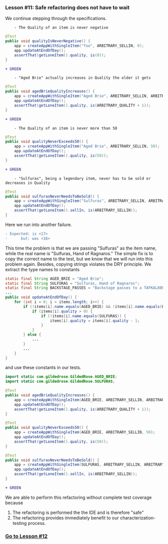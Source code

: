 ### Lesson #11: Safe refactoring does not have to wait
We continue stepping through the specifications. 
```
    - The Quality of an item is never negative
```
```java
@Test
public void qualityIsNeverNegative() {
    app = createAppWithSingleItem("foo", ARBITRARY_SELLIN, 0);
    app.updateAtEndOfDay();
    assertThat(getLoneItem().quality, is(0));
}
```
```diff
+ GREEN
```
```
    - "Aged Brie" actually increases in Quality the older it gets
```
```java
@Test
public void agedBrieQualityIncreases() {
    app = createAppWithSingleItem("Aged Brie", ARBITRARY_SELLIN, ARBITRARY_QUALITY);
    app.updateAtEndOfDay();
    assertThat(getLoneItem().quality, is(ARBITRARY_QUALITY + 1));
}
```
```diff
+ GREEN
```
```
    - The Quality of an item is never more than 50
```
```java
@Test
public void qualityNeverExceeds50() {
    app = createAppWithSingleItem("Aged Brie", ARBITRARY_SELLIN, 50);
    app.updateAtEndOfDay();
    assertThat(getLoneItem().quality, is(50));
}
```
```diff
+ GREEN
```
```
    - "Sulfuras", being a legendary item, never has to be sold or decreases in Quality
```
```java
@Test
public void sulfurasNeverNeedsToBeSold() {
    app = createAppWithSingleItem("Sulfuras", ARBITRARY_SELLIN, ARBITRARY_QUALITY);
    app.updateAtEndOfDay();
    assertThat(getLoneItem().sellIn, is(ARBITRARY_SELLIN));
}
```
Here we run into another failure.
```diff
- Expected: is <17>
-      but: was <16>
```
This time the problem is that we are passing "Sulfuras" as the item name, while the real name is "Sulfuras, Hand of Ragnaros."  The simple fix is to copy the correct name to the test, but we know that we will run into this problem again.  Besides, copying strings violates the DRY principle.  We extract the type names to constants 
```java
static final String AGED_BRIE = "Aged Brie";
static final String SULFURAS = "Sulfuras, Hand of Ragnaros";
static final String BACKSTAGE_PASSES = "Backstage passes to a TAFKAL80ETC concert";
...
public void updateAtEndOfDay() {
    for (int i = 0; i < items.length; i++) {
        if (!items[i].name.equals(AGED_BRIE) && !items[i].name.equals(BACKSTAGE_PASSES)) {
            if (items[i].quality > 0) {
                if (!items[i].name.equals(SULFURAS)) {
                    items[i].quality = items[i].quality - 1;
                }
            }
        } else {
            ...
        }
        ...
    }
}    
```
and use these constants in our tests.  
```java
import static com.gildedrose.GildedRose.AGED_BRIE;
import static com.gildedrose.GildedRose.SULFURAS;
```
```java
@Test
public void agedBrieQualityIncreases() {
    app = createAppWithSingleItem(AGED_BRIE, ARBITRARY_SELLIN, ARBITRARY_QUALITY);
    app.updateAtEndOfDay();
    assertThat(getLoneItem().quality, is(ARBITRARY_QUALITY + 1));
}

@Test
public void qualityNeverExceeds50() {
    app = createAppWithSingleItem(AGED_BRIE, ARBITRARY_SELLIN, 50);
    app.updateAtEndOfDay();
    assertThat(getLoneItem().quality, is(50));
}

@Test
public void sulfurasNeverNeedsToBeSold() {
    app = createAppWithSingleItem(SULFURAS, ARBITRARY_SELLIN, ARBITRARY_QUALITY);
    app.updateAtEndOfDay();
    assertThat(getLoneItem().sellIn, is(ARBITRARY_SELLIN));
}
```
```diff
+ GREEN
```

We are able to perform this refactoring without complete test coverage because
1. The refactoring is performed the the IDE and is therefore "safe"
2. The refactoring provides immediately benefit to our characterization-testing process.

### [Go to Lesson #12](https://github.com/d215steinberg/GildedRose-Java/tree/Lesson%2312)
